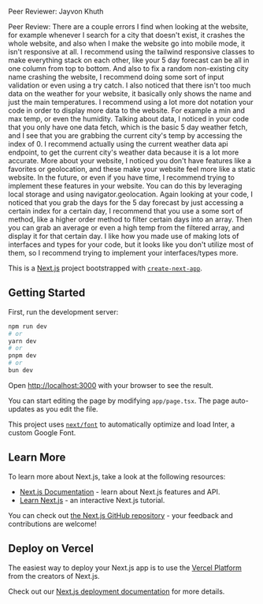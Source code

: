 



Peer Reviewer: Jayvon Khuth

Peer Review: There are a couple errors I find when looking at the website, for example whenever I search for a city that doesn't exist, it crashes the whole website, and also when I make the website go into mobile mode, it isn't responsive at all. I recommend using the tailwind responsive classes to make everything stack on each other, like your 5 day forecast can be all in one column from top to bottom. And also to fix a random non-existing city name crashing the website, I recommend doing some sort of input validation or even using a try catch. I also noticed that there isn't too much data on the weather for your website, it basically only shows the name and just the main temperatures. I recommend using a lot more dot notation your code in order to display more data to the website. For example a min and max temp, or even the humidity. Talking about data, I noticed in your code that you only have one data fetch, which is the basic 5 day weather fetch, and I see that you are grabbing the current city's temp by accessing the index of 0. I recommend actually using the current weather data api endpoint, to get the current city's weather data because it is a lot more accurate. More about your website, I noticed you don't have features like a favorites or geolocation, and these make your website feel more like a static website. In the future, or even if you have time, I recommend trying to implement these features in your website. You can do this by leveraging local storage and using navigator.geolocation. Again looking at your code, I noticed that you grab the days for the 5 day forecast by just accessing a certain index for a certain day, I recommend that you use a some sort of method, like a higher order method to filter certain days into an array. Then you can grab an average or even a high temp from the filtered array, and display it for that certain day. I like how you made use of making lots of interfaces and types for your code, but it looks like you don't utilize most of them, so I recommend trying to implement your interfaces/types more.







This is a [Next.js](https://nextjs.org/) project bootstrapped with [`create-next-app`](https://github.com/vercel/next.js/tree/canary/packages/create-next-app).

## Getting Started

First, run the development server:

```bash
npm run dev
# or
yarn dev
# or
pnpm dev
# or
bun dev
```

Open [http://localhost:3000](http://localhost:3000) with your browser to see the result.

You can start editing the page by modifying `app/page.tsx`. The page auto-updates as you edit the file.

This project uses [`next/font`](https://nextjs.org/docs/basic-features/font-optimization) to automatically optimize and load Inter, a custom Google Font.

## Learn More

To learn more about Next.js, take a look at the following resources:

- [Next.js Documentation](https://nextjs.org/docs) - learn about Next.js features and API.
- [Learn Next.js](https://nextjs.org/learn) - an interactive Next.js tutorial.

You can check out [the Next.js GitHub repository](https://github.com/vercel/next.js/) - your feedback and contributions are welcome!

## Deploy on Vercel

The easiest way to deploy your Next.js app is to use the [Vercel Platform](https://vercel.com/new?utm_medium=default-template&filter=next.js&utm_source=create-next-app&utm_campaign=create-next-app-readme) from the creators of Next.js.

Check out our [Next.js deployment documentation](https://nextjs.org/docs/deployment) for more details.

